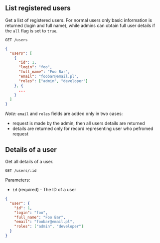 ## List registered users

Get a list of registered users. For normal users only basic information is returned (login and full name), while admins can obtain full user details if the `all` flag is set to `true`.

```
GET /users
```

```json
{
  "users": [
    {
      "id": 1,
      "login": "foo",
      "full_name": "Foo Bar",
      "email": "foobar@email.pl",
      "roles": ["admin", "developer"]
    }, {
      ...
    }
  ]
}
```

*Note:* `email` and `roles` fields are added only in two cases:
  * request is made by the admin, then all users details are returned
  * details are returned only for record representing user who pefromed request

## Details of a user

Get all details of a user.

```
GET /users/:id
```

Parameters:

+ `id` (required) - The ID of a user

```json
{
  "user": {
    "id": 1,
    "login": "foo",
    "full_name": "Foo Bar",
    "email": "foobar@email.pl",
    "roles": ["admin", "developer"]
  }
}
```